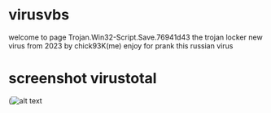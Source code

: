# virusvbs
welcome to page
Trojan.Win32-Script.Save.76941d43 the trojan locker
new virus from 2023
by chick93K(me)
enjoy for prank
this russian virus
# screenshot virustotal
(![alt text](https://i.ibb.co/7NS0mxb/3.png)
